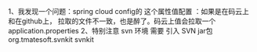 1、我发现一个问题：spring cloud config的  这个属性值配置 ：如果是在码云上 和在github上， 拉取的文件不一致，也是醉了。码云上值会拉取一个 application.properties
2、特别注意  svn 环境 需要 引入 SVN jar包
<groupId>org.tmatesoft.svnkit</groupId>
<artifactId>svnkit</artifactId>